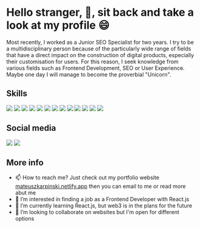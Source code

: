 # Hello stranger, 👋, sit back and take a look at my profile 😄

Most recently, I worked as a Junior SEO Specialist for two years. I try to be a multidisciplinary person because of the particularly wide range of fields that have a direct impact on the construction of digital products, especially their customisation for users. For this reason, I seek knowledge from various fields such as Frontend Development, SEO or User Experience. Maybe one day I will manage to become the proverbial "Unicorn".

## Skills

[<img src="https://api.iconify.design/vscode-icons/file-type-html.svg?width=40&height=40">]()
<img src="https://api.iconify.design/logos/python.svg?width=40&height=40">
<img src="https://api.iconify.design/logos/react.svg?width=40&height=40">
<img src="https://api.iconify.design/logos/javascript.svg?width=40&height=40">
<img src="https://api.iconify.design/vscode-icons/file-type-npm.svg?width=40&height=40">
<img src="https://api.iconify.design/logos/git-icon.svg?width=40&height=40">
<img src="https://api.iconify.design/logos/material-ui.svg?width=40&height=40">
<img src="https://api.iconify.design/vscode-icons/file-type-vscode.svg?width=40&height=40">
<img src="https://api.iconify.design/logos/figma.svg?width=40&height=40">
<img src="https://api.iconify.design/logos/adobe-xd.svg?width=40&height=40">
<img src="https://api.iconify.design/openmoji/writing-hand-light-skin-tone.svg?width=40&height=40">
<img src="https://api.iconify.design/logos/adobe-illustrator.svg?width=40&height=40">
<img src="https://api.iconify.design/logos/microsoft-icon.svg?width=40&height=40">

## Social media

[<img src="https://api.iconify.design/logos/github-octocat.svg?width=40&height40">](https://www.linkedin.com/in/MattyKarpinski/) 
[<img src="https://api.iconify.design/logos/linkedin-icon.svg?width=40&height=40">](https://www.linkedin.com/in/MattyKarpinski/)  


## More info

- 📫 How to reach me? Just check out my portfolio website [mateuszkarpinski.netlify.app](mateuszkarpinski.netlify.app) then you can email to me or read more abut me
- 👀 I’m interested in finding a job as a Frontend Developer with React.js
- 🌱 I’m currently learning React.js, but web3 is in the plans for the future
- 💞️ I’m looking to collaborate on websites but I'm open for different options
